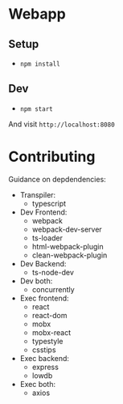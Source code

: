 # Webapp 

## Setup
* `npm install`

## Dev
* `npm start` 

And visit `http://localhost:8080`

# Contributing 
Guidance on depdendencies: 
* Transpiler:
  * typescript
* Dev Frontend:
  * webpack 
  * webpack-dev-server
  * ts-loader
  * html-webpack-plugin
  * clean-webpack-plugin
* Dev Backend: 
  * ts-node-dev
* Dev both: 
  * concurrently
* Exec frontend: 
  * react 
  * react-dom 
  * mobx 
  * mobx-react 
  * typestyle
  * csstips
* Exec backend: 
  * express 
  * lowdb
* Exec both: 
  * axios 
